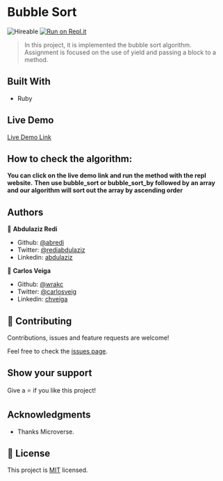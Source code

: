 # Bubble Sort
![Hireable](https://cdn.rawgit.com/hiendv/hireable/master/styles/default/yes.svg) 
 [![Run on Repl.it](https://repl.it/badge/github/wrakc/Bubble-Sort---Microverse)](https://repl.it/@aliabdulaziz/Bubble-Sort-Microverse) 

> In this project, it is implemented the bubble sort algorithm. Assignment is focused on the use of yield and passing a block to a method.

## Built With

- Ruby

## Live Demo

[Live Demo Link](https://repl.it/@aliabdulaziz/Bubble-Sort-Microverse)


## How to check the algorithm:

**You can click on the live demo link and run the method with the repl website.**
**Then use bubble_sort or bubble_sort_by followed by an array and our algorithm will sort out the array by ascending order**

## Authors

👤 **Abdulaziz Redi**

- Github: [@abredi](https://github.com/abredi)
- Twitter: [@rediabdulaziz](https://twitter.com/rediabdulaziz)
- Linkedin: [abdulaziz](https://www.linkedin.com/in/abdulaziz-ali-98948011a)

👤 **Carlos Veiga**

- Github: [@wrakc](https://github.com/carlosveigadev)
- Twitter: [@carlosveig](https://twitter.com/carlosveigadev)
- Linkedin: [chveiga](https://linkedin.com/carlosveigadev)

## 🤝 Contributing

Contributions, issues and feature requests are welcome!

Feel free to check the [issues page](issues/).

## Show your support

Give a ⭐️ if you like this project!

## Acknowledgments

- Thanks Microverse.

## 📝 License

This project is [MIT](lic.url) licensed.
